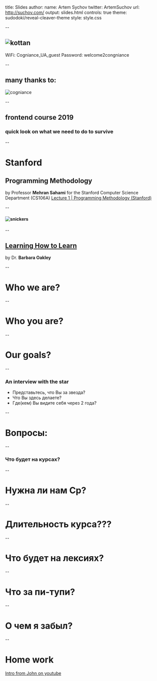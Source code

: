 title: Slides
author:
  name: Artem Sychov
  twitter: ArtemSuchov
  url: http://suchov.com/
output: slides.html
controls: true
theme: sudodoki/reveal-cleaver-theme
style: style.css

--

## ![kottan](img/kottan.png)
WiFi: Cogniance_UA_guest
Password: welcome2congniance

--

## many thanks to:
![cogniance](img/cogniance.png)

--

## frontend course 2019
### quick look on what we need to do to survive

--

# Stanford
## Programming Methodology
by Professor **Mehran Sahami** for the Stanford Computer Science Department (CS106A)
[Lecture 1 | Programming Methodology (Stanford)](https://www.youtube.com/watch?v=KkMDCCdjyW8)

--

#### ![snickers](img/snickers.png)

--

## [Learning How to Learn](https://www.coursera.org/learn/learning-how-to-learn)

by Dr. **Barbara Oakley**

--

# Who we are?

--

# Who you are?

--

# Our goals?

--

### An interview with the star

* Представьтесь, что Вы за звезда?
* Что Вы здесь делаете?
* Где(кем) Вы видите себя через 2 года?

--

# Вопросы:

--

### Что будет на курсах?

--


# Нужна ли нам Ср?

--

# Длительность курса???

--

# Что будет на лексиях?

--

# Что за пи-тупи?

--

# О чем я забыл?

--

# Home work
[Intro from John on youtube](https://www.youtube.com/watch?v=3wZsafZ0UPk)

